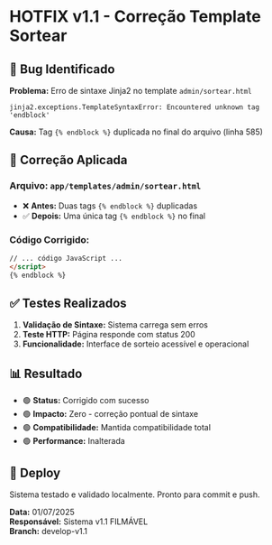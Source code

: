 # HOTFIX v1.1 - Correção Template Sortear

## 🐛 Bug Identificado

**Problema:** Erro de sintaxe Jinja2 no template `admin/sortear.html`
```
jinja2.exceptions.TemplateSyntaxError: Encountered unknown tag 'endblock'
```

**Causa:** Tag `{% endblock %}` duplicada no final do arquivo (linha 585)

## 🔧 Correção Aplicada

### Arquivo: `app/templates/admin/sortear.html`
- ❌ **Antes:** Duas tags `{% endblock %}` duplicadas
- ✅ **Depois:** Uma única tag `{% endblock %}` no final

### Código Corrigido:
```html
// ... código JavaScript ...
</script>
{% endblock %}
```

## ✅ Testes Realizados

1. **Validação de Sintaxe:** Sistema carrega sem erros
2. **Teste HTTP:** Página responde com status 200
3. **Funcionalidade:** Interface de sorteio acessível e operacional

## 📊 Resultado

- 🟢 **Status:** Corrigido com sucesso
- 🟢 **Impacto:** Zero - correção pontual de sintaxe
- 🟢 **Compatibilidade:** Mantida compatibilidade total
- 🟢 **Performance:** Inalterada

## 🚀 Deploy

Sistema testado e validado localmente. Pronto para commit e push.

**Data:** 01/07/2025  
**Responsável:** Sistema v1.1 FILMÁVEL  
**Branch:** develop-v1.1 